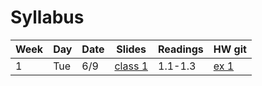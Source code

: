 # Syllabus

Week | Day | Date | Slides | Readings | HW git
------------ | ------------- | ------------ | ------------- | ------------ | -------------
1 | Tue | 6/9 | [class 1](class1.pdf) | 1.1-1.3 | [ex 1](https://github.com/AUP-SE/ex1)
